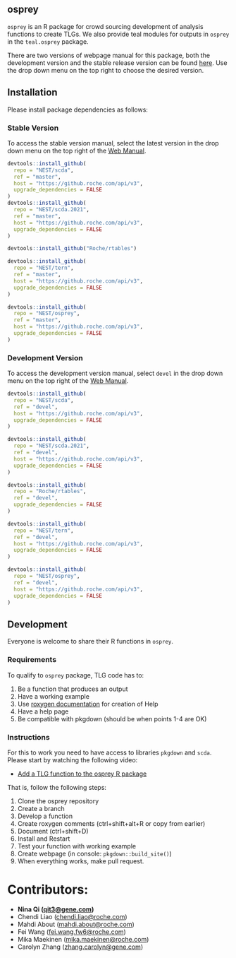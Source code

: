 

## osprey

`osprey` is an R package for crowd sourcing development of analysis functions to
create TLGs. We also provide teal modules for outputs in `osprey` in the
`teal.osprey` package.

There are two versions of webpage manual for this package, both the development version and the stable release version 
can be found [here](https://go.roche.com/nest-docs/api-reference/). Use the drop down menu on the top right to choose the
desired version.

## Installation

Please install package dependencies as follows:

### Stable Version

To access the stable version manual, select the latest version in the drop down menu on the top right of the [Web Manual](https://go.roche.com/nest-docs/api-reference/).

```r
devtools::install_github(
  repo = "NEST/scda",
  ref = "master",
  host = "https://github.roche.com/api/v3",
  upgrade_dependencies = FALSE
)
devtools::install_github(
  repo = "NEST/scda.2021",
  ref = "master",
  host = "https://github.roche.com/api/v3",
  upgrade_dependencies = FALSE
)

devtools::install_github("Roche/rtables")

devtools::install_github(
  repo = "NEST/tern",
  ref = "master",
  host = "https://github.roche.com/api/v3",
  upgrade_dependencies = FALSE
)

devtools::install_github(
  repo = "NEST/osprey",
  ref = "master",
  host = "https://github.roche.com/api/v3",
  upgrade_dependencies = FALSE
)
```

### Development Version

To access the development version manual, select `devel` in the drop down menu on the top right of the [Web Manual](https://go.roche.com/nest-docs/api-reference/).

```r
devtools::install_github(
  repo = "NEST/scda",
  ref = "devel",
  host = "https://github.roche.com/api/v3",
  upgrade_dependencies = FALSE
)

devtools::install_github(
  repo = "NEST/scda.2021",
  ref = "devel",
  host = "https://github.roche.com/api/v3",
  upgrade_dependencies = FALSE
)

devtools::install_github(
  repo = "Roche/rtables",
  ref = "devel",
  upgrade_dependencies = FALSE
)

devtools::install_github(
  repo = "NEST/tern",
  ref = "devel",
  host = "https://github.roche.com/api/v3",
  upgrade_dependencies = FALSE
)

devtools::install_github(
  repo = "NEST/osprey",
  ref = "devel",
  host = "https://github.roche.com/api/v3",
  upgrade_dependencies = FALSE
)
```


## Development

Everyone is welcome to share their R functions in `osprey`.

### Requirements

To qualify to `osprey` package, TLG code has to:

1. Be a function that produces an output
2. Have a working example
3. Use [roxygen documentation](http://r-pkgs.had.co.nz/man.html) for creation of Help
4. Have a help page
5. Be compatible with pkgdown (should be when points 1-4 are OK)

### Instructions

For this to work you need to have access to libraries `pkgdown` and
`scda`. Please start by watching the following video:

* [Add a TLG function to the osprey R
package](https://streamingmedia.roche.com/media/Adding+TLG+functions+to+the+Osprey+R+package/1_4newkk7i)

That is, follow the following steps:

1. Clone the osprey repository
2. Create a branch
3. Develop a function
4. Create roxygen comments (ctrl+shift+alt+R or copy from earlier)
5. Document (ctrl+shift+D)
6. Install and Restart
7. Test your function with working example
8. Create webpage (in console: `pkgdown::build_site()`)
9. When everything works, make pull request.

# Contributors:

- **Nina Qi (qit3@gene.com)**
- Chendi Liao (chendi.liao@roche.com)
- Mahdi About (mahdi.about@roche.com)
- Fei Wang (fei.wang.fw6@roche.com)
- Mika Maekinen (mika.maekinen@roche.com)
- Carolyn Zhang (zhang.carolyn@gene.com)
